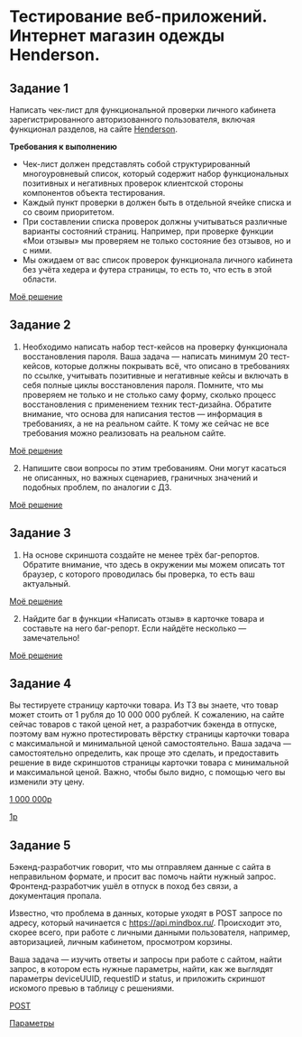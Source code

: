 # Тестирование веб-приложений. Интернет магазин одежды Henderson.

## **Задание 1**

Написать чек-лист для функциональной проверки личного кабинета зарегистрированного авторизованного пользователя, включая функционал разделов, на сайте [Henderson](https://henderson.ru/).

**Требования к выполнению**

* Чек-лист должен представлять собой структурированный многоуровневый список, который содержит набор функциональных позитивных и негативных проверок клиентской стороны компонентов объекта тестирования.
* Каждый пункт проверки в должен быть в отдельной ячейке списка и со своим приоритетом.
* При составлении списка проверок должны учитываться различные варианты состояний страниц. Например, при проверке функции «Мои отзывы» мы проверяем не только состояние без отзывов, но и с ними.
* Мы ожидаем от вас список проверок функционала личного кабинета без учёта хедера и футера страницы, то есть то, что есть в этой области.

[Моё решение](https://docs.google.com/spreadsheets/d/1CpdTOzJdDAapD-BlsG6T2NsnJf38IgsZzmDxzPNecJs/edit#gid=502884428)

## **Задание 2**

1. Необходимо написать набор тест-кейсов на проверку функционала восстановления пароля.
Ваша задача — написать минимум 20 тест-кейсов, которые должны покрывать всё, что описано в требованиях по ссылке, учитывать позитивные и негативные кейсы и включать в себя полные циклы восстановления пароля. Помните, что мы проверяем не только и не столько саму форму, сколько процесс восстановления с применением техник тест-дизайна. Обратите внимание, что основа для написания тестов — информация в требованиях, а не на реальном сайте. К тому же сейчас не все требования можно реализовать на реальном сайте.

[Моё решение](https://docs.google.com/spreadsheets/d/1LdF5M5FPTDbIGlqyh7JwJVL4cfhZ4H2piC3qw129dSI/edit?usp=sharing)

2. Напишите свои вопросы по этим требованиям. Они могут касаться не описанных, но важных сценариев, граничных значений и подобных проблем, по аналогии с ДЗ.

[Моё решение](https://docs.google.com/document/d/1awD8KuWN_lLp30eXidrCko7D3rp68WZfsxAyHeghopM/edit?usp=sharing)

## **Задание 3**

1. На основе скриншота создайте не менее трёх баг-репортов. Обратите внимание, что здесь в окружении мы можем описать тот браузер, с которого проводилась бы проверка, то есть ваш актуальный.

[Моё решение](https://docs.google.com/spreadsheets/d/1T8Lt3j91oOtxKTgZeRmpoodRjO14Nk5BjyfmnGzpuos/edit?usp=sharing)

2. Найдите баг в функции «Написать отзыв» в карточке товара и составьте на него баг-репорт. Если найдёте несколько — замечательно!

[Моё решение](https://docs.google.com/spreadsheets/d/1ldp7bu97rQPvJyBN1DGxe3wAXHnZGQBZzcIcjyVTr2Q/edit?usp=sharing)

## **Задание 4**

Вы тестируете страницу карточки товара. Из ТЗ вы знаете, что товар может стоить от 1 рубля до 10 000 000 рублей. К сожалению, на сайте сейчас товаров с такой ценой нет, а разработчик бэкенда в отпуске, поэтому вам нужно протестировать вёрстку страницы карточки товара с максимальной и минимальной ценой самостоятельно. Ваша задача — самостоятельно определить, как проще это сделать, и предоставить решение в виде скриншотов страницы карточки товара с минимальной и максимальной ценой. Важно, чтобы было видно, с помощью чего вы изменили эту цену.

[1 000 000р](https://drive.google.com/file/d/1yA0Vb5uczhTb_M1jz5_b38UcL5dhibWX/view?usp=sharing)

[1р](https://drive.google.com/file/d/1yA0Vb5uczhTb_M1jz5_b38UcL5dhibWX/view?usp=sharing)

## **Задание 5**

Бэкенд-разработчик говорит, что мы отправляем данные с сайта в неправильном формате, и просит вас помочь найти нужный запрос. Фронтенд-разработчик ушёл в отпуск в поход без связи, а документация пропала.

Известно, что проблема в данных, которые уходят в POST запросе по адресу, который начинается с https://api.mindbox.ru/. Происходит это, скорее всего, при работе с личными данными пользователя, например, авторизацией, личным кабинетом, просмотром корзины.

Ваша задача — изучить ответы и запросы при работе с сайтом, найти запрос, в котором есть нужные параметры, найти, как же выглядят параметры deviceUUID, requestID и status, и приложить скриншот искомого превью в таблицу с решениями.

[POST](https://drive.google.com/file/d/1wpz6izoca9_qSCDKRqsDiwTv7YGKOhaD/view?usp=sharing)

[Параметры](https://drive.google.com/file/d/1qmO7308_eGj1bLxcrxV6exQ6j1-K7jZz/view?usp=sharing)
